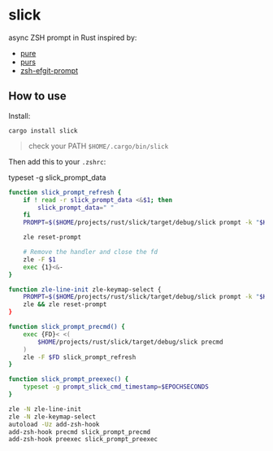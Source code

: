 # slick

async ZSH prompt in Rust inspired by:

* [pure](https://github.com/sindresorhus/pure)
* [purs](https://github.com/xcambar/purs)
* [zsh-efgit-prompt](https://github.com/ericfreese/zsh-efgit-prompt)

## How to use

Install:

    cargo install slick

> check your PATH `$HOME/.cargo/bin/slick`

Then add this to your `.zshrc`:

typeset -g slick_prompt_data

```sh
function slick_prompt_refresh {
    if ! read -r slick_prompt_data <&$1; then
        slick_prompt_data=" "
    fi
    PROMPT=$($HOME/projects/rust/slick/target/debug/slick prompt -k "$KEYMAP" -r $? -d $slick_prompt_data)

    zle reset-prompt

    # Remove the handler and close the fd
    zle -F $1
    exec {1}<&-
}

function zle-line-init zle-keymap-select {
    PROMPT=$($HOME/projects/rust/slick/target/debug/slick prompt -k "$KEYMAP" -r $? -d $slick_prompt_data)
    zle && zle reset-prompt
}

function slick_prompt_precmd() {
    exec {FD}< <(
        $HOME/projects/rust/slick/target/debug/slick precmd
    )
    zle -F $FD slick_prompt_refresh
}

function slick_prompt_preexec() {
    typeset -g prompt_slick_cmd_timestamp=$EPOCHSECONDS
}

zle -N zle-line-init
zle -N zle-keymap-select
autoload -Uz add-zsh-hook
add-zsh-hook precmd slick_prompt_precmd
add-zsh-hook preexec slick_prompt_preexec
```
